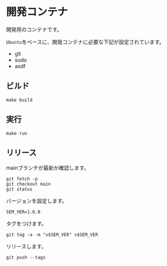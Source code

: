 # 開発コンテナ

開発用のコンテナです。

``Ubuntu``をベースに、開発コンテナに必要な下記が設定されています。

* git
* sudo
* asdf

## ビルド

```
make build
```

## 実行

```
make run
```

## リリース

mainブランチが最新か確認します。

```
git fetch -p
git checkout main
git status
```

バージョンを設定します。

```
SEM_VER=1.0.0
```

タグをつけます。

```
git tag -a -m "v$SEM_VER" v$SEM_VER
```

リリースします。

```
git push --tags
```

